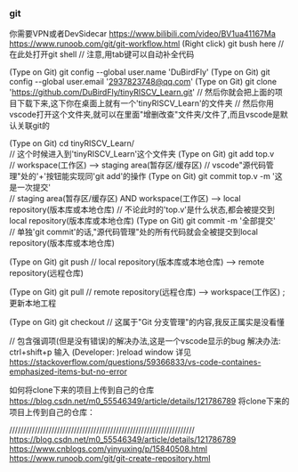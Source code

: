 ### git
你需要VPN或者DevSidecar
https://www.bilibili.com/video/BV1ua41167Ma
https://www.runoob.com/git/git-workflow.html
(Right click)  git bush here                        //在此处打开git shell
// 注意,用tab键可以自动补全代码


(Type on Git)  git config --global user.name 'DuBirdFly'
(Type on Git)  git config --global user.email '2937823748@qq.com'
(Type on Git)  git clone 'https://github.com/DuBirdFly/tinyRISCV_Learn.git'
// 然后你就会把上面的项目下载下来,这下你在桌面上就有一个'tinyRISCV_Learn'的文件夹
// 然后你用vscode打开这个文件夹,就可以在里面"增删改查"文件夹/文件了,而且vscode是默认关联git的


(Type on Git)  cd tinyRISCV_Learn/                
// 这个时候进入到'tinyRISCV_Learn'这个文件夹
(Type on Git)  git add top.v                      
// workspace(工作区) --> staging area(暂存区/缓存区)
// vscode"源代码管理"处的'+'按钮能实现同'git add'的操作
(Type on Git)  git commit top.v -m '这是一次提交'   
// staging area(暂存区/缓存区) AND workspace(工作区) --> local repository(版本库或本地仓库)
// 不论此时的'top.v'是什么状态,都会被提交到local repository(版本库或本地仓库)
(Type on Git)  git commit -m '全部提交'            
// 单独'git commit'的话,"源代码管理"处的所有代码就会全被提交到local repository(版本库或本地仓库)

(Type on Git)  git push
// local repository(版本库或本地仓库) --> remote repository(远程仓库)

(Type on Git)  git pull
// remote repository(远程仓库) --> workspace(工作区)  ;  更新本地工程

(Type on Git)  git checkout
// 这属于"Git 分支管理"的内容,我反正属实是没看懂



// 包含强调项(但是没有错误)的解决办法,这是一个vscode显示的bug
解决办法:  ctrl+shift+p 输入 (Developer: )reload window
详见 https://stackoverflow.com/questions/59366833/vs-code-containes-emphasized-items-but-no-error


如何将clone下来的项目上传到自己的仓库
https://blog.csdn.net/m0_55546349/article/details/121786789
将clone下来的项目上传到自己的仓库：


//////////////////////////////////////////////////////////////////
https://blog.csdn.net/m0_55546349/article/details/121786789
https://www.cnblogs.com/yinyuxing/p/15840508.html
https://www.runoob.com/git/git-create-repository.html
